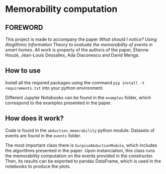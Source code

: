 # Memorability computation

## FOREWORD
This project is made to accompany the paper *What should I notice? Using Alogithmic Information Theory to evaluate the memorability of events in smart homes*.
All work is property of the authors of the paper, Étienne Houzé, Jean-Louis Dessalles, Ada Diaconescu and David Menga.

## How to use
Install all the required packages using the command `pip install -t requirements.txt` into your python environment.

Different Jupyter Notebooks can be found in the `examples` folder, which correspond to the examples presented in the paper.

## How does it work?
Code is found in the `abduction_memorability` python module. Datasets of events are found in the `events` folder.

The most important class there is `SurpiseAbductionModule`, which includes the algorithms presented in the paper. Upon instanciation, this class runs the memorability computation on the events provided in the constructor. Then, its results can be exported to pandas DataFrame, which is used in the notebooks to produce the plots.

